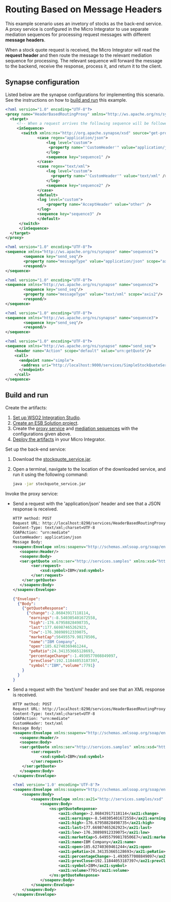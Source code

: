 # Routing Based on Message Headers

This example scenario uses an invetory of stocks as the back-end service. A proxy service is configured in the Micro Integrator to use separate mediation sequences for processing request messages with different **message headers**. 

When a stock quote request is received, the Micro Integrator will read the **request header** and then route the message to the relevant mediation sequence for processing. The relevant sequence will forward the message to the backend, receive the response, process it, and return it to the client.
    
## Synapse configuration
    
Listed below are the synapse configurations for implementing this scenario. See the instructions on how to [build and run](#build-and-run) this example.

```xml tab="Proxy Service"
<?xml version="1.0" encoding="UTF-8"?>
<proxy name="HeaderBasedRoutingProxy" xmlns="http://ws.apache.org/ns/synapse" transports="https http" startOnLoad="true" trace="disable">
  <target>
     <!-- When a request arrives the following sequence will be followed -->   
     <inSequence>
       <switch xmlns:ns="http://org.apache.synapse/xsd" source="get-property('transport','CustomHeader')">
              <case regex="application/json">
                  <log level="custom"> 
                   <property name="'CustomHeader'" value="application/json" /> 
                  </log> 
                  <sequence key="sequence1" />
              </case>
              <case regex="text/xml">
                  <log level="custom"> 
                    <property name="'CustomHeader'" value="text/xml" /> 
                  </log> 
                  <sequence key="sequence2" />
              </case>
              <default>
              <log level="custom"> 
                  <property name="AcceptHeader" value="other" /> 
              </log> 
              <sequence key="sequence3" />
              </default>
      </switch>      
      </inSequence>
  </target>
</proxy>
```

```xml tab="Sequence 1"
<?xml version="1.0" encoding="UTF-8"?>
<sequence xmlns="http://ws.apache.org/ns/synapse" name="sequence1"> 
        <sequence key="send_seq"/> 
        <property name="messageType" value="application/json" scope="axis2"/>
        <respond/>
</sequence>
```

```xml tab="Sequence 2"
<?xml version="1.0" encoding="UTF-8"?>
<sequence xmlns="http://ws.apache.org/ns/synapse" name="sequence2"> 
        <sequence key="send_seq"/> 
        <property name="messageType" value="text/xml" scope="axis2"/>
        <respond/>
</sequence>
```

```xml tab="Sequence 3"
<?xml version="1.0" encoding="UTF-8"?>
<sequence xmlns="http://ws.apache.org/ns/synapse" name="sequence3"> 
        <sequence key="send_seq"/> 
        <respond/>
</sequence>
```    

```xml tab="Send Seq"
<?xml version="1.0" encoding="UTF-8"?>
<sequence xmlns="http://ws.apache.org/ns/synapse" name="send_seq"> 
    <header name="Action" scope="default" value="urn:getQuote"/>
    <call> 
      <endpoint name="simple">
       <address uri="http://localhost:9000/services/SimpleStockQuoteService"/> 
      </endpoint> 
    </call> 
</sequence>
```   

## Build and run

Create the artifacts:

1. [Set up WSO2 Integration Studio](../../../../develop/installing-WSO2-Integration-Studio).
2. [Create an ESB Solution project](../../../../develop/creating-projects/#esb-config-project).
3. Create the [proxy service](../../../../develop/creating-artifacts/creating-a-proxy-service) and [mediation sequences](../../../../develop/creating-artifacts/creating-reusable-sequences) with the configurations given above.
4. [Deploy the artifacts](../../../../develop/deploy-and-run) in your Micro Integrator.

Set up the back-end service:

1. Download the [stockquote_service.jar](https://github.com/wso2-docs/WSO2_EI/blob/master/Back-End-Service/stockquote_service.jar).
2. Open a terminal, navigate to the location of the downloaded service, and run it using the following command:

    ```bash
    java -jar stockquote_service.jar
    ```

Invoke the proxy service:

- Send a request with the 'application/json' header and see that a JSON response is received.

    ```xml tab='Request (application/json)'
    HTTP method: POST 
    Request URL: http://localhost:8290/services/HeaderBasedRoutingProxy
    Content-Type: text/xml;charset=UTF-8
    SOAPAction: "urn:mediate"
    CustomHeader: application/json
    Message Body:
    <soapenv:Envelope xmlns:soapenv="http://schemas.xmlsoap.org/soap/envelope/">
       <soapenv:Header/>
       <soapenv:Body>
       <ser:getQuote xmlns:ser="http://services.samples" xmlns:xsd="http://services.samples/xsd">
            <ser:request>
                <xsd:symbol>IBM</xsd:symbol>
            </ser:request>
        </ser:getQuote>
       </soapenv:Body>
    </soapenv:Envelope>
    ```

    ```json tab='Response'
    {"Envelope":
      {"Body":
        {"getQuoteResponse":
          {"change":-2.86843917118114,
           "earnings":-8.540305401672558,
           "high":-176.67958828498735,
           "last":177.66987465262923,
           "low":-176.30898912339075,
           "marketCap":56495579.98178506,
           "name":"IBM Company",
           "open":185.62740369461244,
           "peRatio":24.341353665128693,
           "percentageChange":-1.4930577008849097,
           "prevClose":192.11844053187397,
           "symbol":"IBM","volume":7791}
        }
      }
    }
    ```

- Send a request with the 'text/xml' header and see that an XML response is received.

    ```xml tab='Request (text/xml)'
    HTTP method: POST 
    Request URL: http://localhost:8290/services/HeaderBasedRoutingProxy
    Content-Type: text/xml;charset=UTF-8
    SOAPAction: "urn:mediate"
    CustomHeader: text/xml
    Message Body:
    <soapenv:Envelope xmlns:soapenv="http://schemas.xmlsoap.org/soap/envelope/">
       <soapenv:Header/>
       <soapenv:Body>
       <ser:getQuote xmlns:ser="http://services.samples" xmlns:xsd="http://services.samples/xsd">
            <ser:request>
                <xsd:symbol>IBM</xsd:symbol>
            </ser:request>
        </ser:getQuote>
       </soapenv:Body>
    </soapenv:Envelope>
    ```

    ```xml tab='Response'
    <?xml version='1.0' encoding='UTF-8'?>
    <soapenv:Envelope xmlns:soapenv="http://schemas.xmlsoap.org/soap/envelope/">
        <soapenv:Body>
            <soapenv:Envelope xmlns:ax21="http://services.samples/xsd" xmlns:ns="http://services.samples">
                <soapenv:Body>
                    <ns:getQuoteResponse>
                        <ax21:change>-2.86843917118114</ax21:change>
                        <ax21:earnings>-8.540305401672558</ax21:earnings>
                        <ax21:high>-176.67958828498735</ax21:high>
                        <ax21:last>177.66987465262923</ax21:last>
                        <ax21:low>-176.30898912339075</ax21:low>
                        <ax21:marketCap>5.649557998178506E7</ax21:marketCap>
                        <ax21:name>IBM Company</ax21:name>
                        <ax21:open>185.62740369461244</ax21:open>
                        <ax21:peRatio>24.341353665128693</ax21:peRatio>
                        <ax21:percentageChange>-1.4930577008849097</ax21:percentageChange>
                        <ax21:prevClose>192.11844053187397</ax21:prevClose>
                        <ax21:symbol>IBM</ax21:symbol>
                        <ax21:volume>7791</ax21:volume>
                    </ns:getQuoteResponse>
                </soapenv:Body>
            </soapenv:Envelope>
        </soapenv:Body>
    </soapenv:Envelope>
    ```
